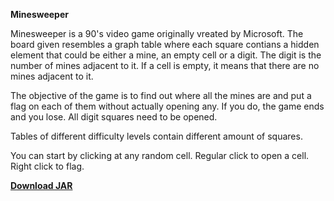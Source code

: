 **Minesweeper**

Minesweeper is a 90's video game originally vreated by Microsoft. The board given resembles a graph table where each square contians a hidden element that could be either a mine,
an empty cell or a digit. The digit is the number of mines adjacent to it. If a cell is empty, it means that there are no mines adjacent to it.

The objective of the game is to find out where all the mines are and put a flag on each of them without actually opening any. If you do, the game ends and you lose.
All digit squares need to be opened.

Tables of different difficulty levels contain different amount of squares.

You can start by clicking at any random cell.
Regular click to open a cell. Right click to flag.

<a href="https://drive.google.com/file/d/1DXMQZ6MpF0St2fnbEuoQNlFxK4j0nqfQ/view?usp=sharing">**Download JAR**</a>
